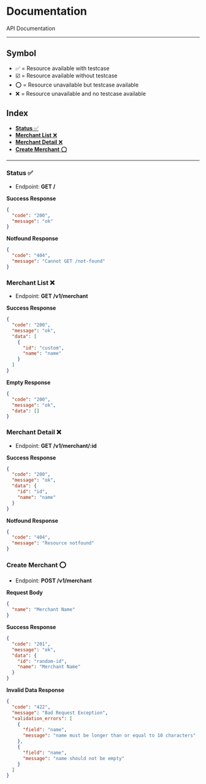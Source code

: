# Documentation
API Documentation

---

## Symbol
- ✅ = Resource available with testcase
- ☑️ = Resource available without testcase
- ⭕ = Resource unavailable but testcase available
- ❌ = Resource unavailable and no testcase available

## Index
- [**Status** ✅ ](#status)
- [**Merchant List** ❌ ](#merchant-list)
- [**Merchant Detail** ❌ ](#merchant-detail)
- [**Create Merchant** ⭕ ](#create-merchant)

---

### Status ✅
- Endpoint: **GET /**

**Success Response**
```json
{
  "code": "200",
  "message": "ok"
}
```

**Notfound Response**
```json
{
  "code": "404",
  "message": "Cannot GET /not-found"
}
```

### Merchant List ❌
- Endpoint: **GET /v1/merchant**

**Success Response**
```json
{
  "code": "200",
  "message": "ok",
  "data": [
    {
      "id": "custom",
      "name": "name"
    }
  ]
}
```

**Empty Response**
```json
{
  "code": "200",
  "message": "ok",
  "data": []
}
```


### Merchant Detail ❌
- Endpoint: **GET /v1/merchant/:id**

**Success Response**
```json
{
  "code": "200",
  "message": "ok",
  "data": {
    "id": "id",
    "name": "name"
  }
}
```

**Notfound Response**
```json
{
  "code": "404",
  "message": "Resource notfound"
}
```

### Create Merchant ⭕
- Endpoint: **POST /v1/merchant**

**Request Body**
```json
{
  "name": "Merchant Name"
}
```

**Success Response**
```json
{
  "code": "201",
  "message": "ok",
  "data": {
    "id": "random-id",
    "name": "Merchant Name"
  }
}
```

**Invalid Data Response**
```json
{
  "code": "422",
  "message": "Bad Request Exception",
  "validation_errors": [
    {
      "field": "name",
      "message": "name must be longer than or equal to 10 characters"
    },
    {
      "field": "name",
      "message": "name should not be empty"
    }
  ]
}
```
